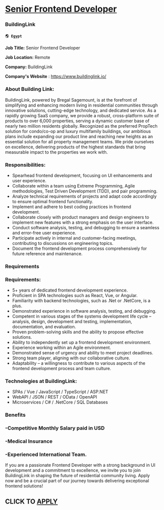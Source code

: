 # [Senior Frontend Developer](https://www.remotewlb.com/apply/senior-frontend-developer-59593)  
### BuildingLink  
#### `🌎 Egypt`  

**Job Title:** Senior Frontend Developer

 **Job Location:** Remote

 **Company:** BuildingLink

 **Company's Website** : https://www.buildinglink.io/

### About Building Link:

BuildingLink, powered by Bregal Sagemount, is at the forefront of simplifying and enhancing modern living in residential communities through innovative solutions, cutting-edge technology, and dedicated service. As a rapidly growing SaaS company, we provide a robust, cross-platform suite of products to over 6,000 properties, serving a dynamic customer base of nearly two million residents globally. Recognized as the preferred PropTech solution for condo/co-op and luxury multifamily buildings, our ambitious plans include expanding our product line and reaching new heights as an essential solution for all property management teams. We pride ourselves on excellence, delivering products of the highest standards that bring measurable impact to the properties we work with.

### Responsibilities:

  * Spearhead frontend development, focusing on UI enhancements and user experience.
  * Collaborate within a team using Extreme Programming, Agile methodologies, Test Driven Development (TDD), and pair programming.
  * Analyze technical requirements of projects and adapt code accordingly to ensure optimal frontend functionality.
  * Implement and adhere to best coding practices in frontend development.
  * Collaborate closely with product managers and design engineers to implement new features with a strong emphasis on the user interface.
  * Conduct software analysis, testing, and debugging to ensure a seamless and error-free user experience.
  * Participate actively in internal and customer-facing meetings, contributing to discussions on engineering topics.
  * Document the frontend development process comprehensively for future reference and maintenance.

### Requirements

### Requirements:

  * 5+ years of dedicated frontend development experience.
  * Proficient in SPA technologies such as React, Vue, or Angular.
  * Familiarity with backend technologies, such as .Net or .NetCore, is a plus.
  * Demonstrated experience in software analysis, testing, and debugging.
  * Competent in various stages of the systems development life cycle – analysis, design, development and testing, implementation, documentation, and evaluation.
  * Proven problem-solving skills and the ability to propose effective solutions.
  * Ability to independently set up a frontend development environment.
  * Experience working within an Agile environment.
  * Demonstrated sense of urgency and ability to meet project deadlines.
  * Strong team player, aligning with our collaborative culture.
  * Adaptability – a willingness to contribute to various aspects of the frontend development process and team culture.

### Technologies at BuildingLink:

  * SPAs / Vue / JavaScript / TypeScript / ASP.NET
  * WebAPI / JSON / REST / OData / OpenAPI
  * Microservices / C# / .NetCore / SQL Databases

### Benefits

### -Competitive Monthly Salary paid in USD

### -Medical Insurance

### -Experienced International Team.

If you are a passionate Frontend Developer with a strong background in UI development and a commitment to excellence, we invite you to join BuildingLink in shaping the future of residential community living. Apply now and be a crucial part of our journey towards delivering exceptional frontend solutions!

  
## CLICK TO [APPLY](https://www.remotewlb.com/apply/senior-frontend-developer-59593)

